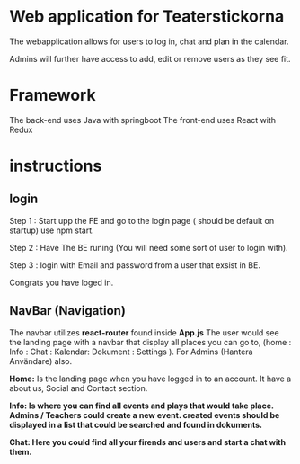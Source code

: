 # Web application for Teaterstickorna

The webapplication allows for users to log in, chat and plan in the calendar.

Admins will further have access to add, edit or remove users as they see fit.


# Framework

The back-end uses Java with springboot
The front-end uses React with Redux


# instructions 

## login

Step 1 : Start upp the FE and go to the login page ( should be default on startup) use npm start.

Step 2 : Have The BE runing (You will need some sort of user to login with).

Step 3 : login with Email and password from a user that exsist in BE.

Congrats you have loged in.

## NavBar (Navigation) 

The navbar utilizes <b>react-router</b> found inside <b>App.js</b>
The user would see the landing page with a navbar that display all places you can go to, (home : Info : Chat : Kalendar: Dokument : Settings ).
For Admins (Hantera Användare) also.

<b>Home:</b> Is the landing page when you have logged in to an account.
It have a about us, Social and Contact section. 

<b>Info:<b/> Is where you can find all events and plays that would take place.
Admins / Teachers could create a new event. created events should be displayed in a list that could be searched and found in dokuments.

  <b>Chat:</b> Here you could find all your firends and users and start a chat with them. 




